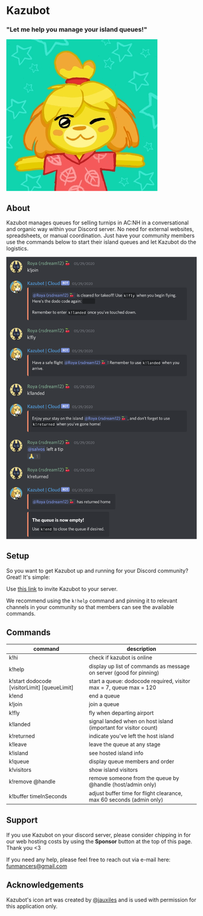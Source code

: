 # Kazubot

### "Let me help you manage your island queues!"
![KazubotIcon](docs/kazubot.jpg?raw=true "Icon")

<a name="About">About</a>
------------------------------
Kazubot manages queues for selling turnips in AC:NH in a conversational and organic way within your Discord server. No need for external websites, spreadsheets, or manual coordination. Just have your community members use the commands below to start their island queues and let Kazubot do the logistics.

![Alt text currently unavailable](docs/KazubotExample.png?raw=true "Example Interaction")

<a name="Setup">Setup</a>
------------------------------
So you want to get Kazubot up and running for your Discord community? Great! It's simple:

Use [this link][invite] to invite Kazubot to your server.

We recommend using the `k!help` command and pinning it to relevant channels in your community so that members can see the available commands. 

<a name="Commands">Commands</a>
------------------------------

| command                                      	| description                                                          	|
|----------------------------------------------	|----------------------------------------------------------------------	|
| k!hi                                         	| check if kazubot is online                                           	|
| k!help                                        | display up list of commands as message on server (good for pinning)   |
| k!start dodocode [visitorLimit] [queueLimit] 	| start a queue: dodocode required, visitor max = 7, queue max = 120   	|
| k!end                                        	| end a queue                                                          	|
| k!join                                       	| join a queue                                                         	|
| k!fly                                        	| fly when departing airport                                           	|
| k!landed                                     	| signal landed when on host island (important for visitor count)      	|
| k!returned                                   	| indicate you've left the host island                                 	|
| k!leave                                      	| leave the queue at any stage                                         	|
| k!island                                     	| see hosted island info                                               	|
| k!queue                                      	| display queue members and order                                      	|
| k!visitors                                   	| show island visitors                                                 	|
| k!remove @handle                             	| remove someone from the queue by @handle (host/admin only)           	|
| k!buffer timeInSeconds                       	| adjust buffer time for flight clearance, max 60 seconds (admin only) 	|

<a name="Support">Support</a>
------------------------------
If you use Kazubot on your discord server, please consider chipping in for our web hosting costs by using the **Sponsor** button at the top of this page. Thank you <3

If you need any help, please feel free to reach out via e-mail here: [funmancers@gmail.com][support email]

<a name="Acknowledgements">Acknowledgements</a>
------------------------------
Kazubot's icon art was created by [@jauxiles][artist] and is used with permission for this application only. 

<!-- Reference Links -->
[support email]: mailto:funmancers@gmail.com
[invite]: https://discordapp.com/oauth2/authorize?client_id=710594126860779625&scope=bot&permissions=1275583681
[artist]: https://twitter.com/jauxiles?lang=en
